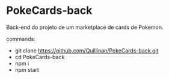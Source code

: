 # PokeCards-back

Back-end do projeto de um marketplace de cards de Pokemon.

commands:

- git clone https://github.com/Quillinan/PokeCards-back.git
- cd PokeCards-back
- npm i
- npm start
